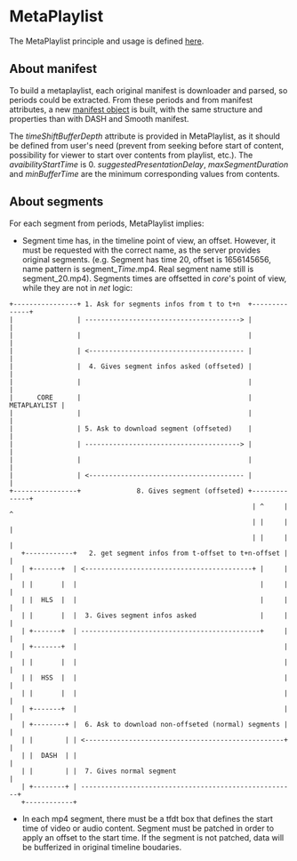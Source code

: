 # MetaPlaylist #################################################################

The MetaPlaylist principle and usage is defined [here](../api/metaplaylist.md).

## About manifest

To build a metaplaylist, each original manifest is downloader and parsed, so periods could be extracted. From these periods and from manifest attributes, a new [manifest object](./manifest.md) is built, with the same structure and properties than with DASH and Smooth manifest.

The _timeShiftBufferDepth_ attribute is provided in MetaPlaylist, as it should be defined from user's need (prevent from seeking before start of content, possibility for viewer to start over contents from playlist, etc.).
The _avaibilityStartTime_ is 0.
_suggestedPresentationDelay_, _maxSegmentDuration_ and _minBufferTime_ are the minimum corresponding values from contents. 

## About segments

For each segment from periods, MetaPlaylist implies:
- Segment time has, in the timeline point of view, an offset. However, it must be requested with the correct name, as the server provides original segments. (e.g. Segment has time 20, offset is 1656145656, name pattern is segment_$Time$.mp4. Real segment name still is segment_20.mp4). Segments times are offsetted in _core_'s point of view, while they are not in _net_ logic:

```
+----------------+ 1. Ask for segments infos from t to t+n  +--------------+
|                | ---------------------------------------> |              |
|                |                                          |              |
|                | <--------------------------------------- |              |
|                |  4. Gives segment infos asked (offseted) |              |
|                |                                          |              |
|      CORE      |                                          | METAPLAYLIST |
|                |                                          |              |
|                | 5. Ask to download segment (offseted)    |              |
|                | ---------------------------------------> |              |
|                |                                          |              |
|                | <--------------------------------------- |              |
+----------------+              8. Gives segment (offseted) +--------------+
                                                             | ^     |  ^
                                                             | |     |  |
                                                             | |     |  |
   +------------+   2. get segment infos from t-offset to t+n-offset |  |
   | +-------+  | <------------------------------------------+ |     |  |
   | |       |  |                                              |     |  |
   | |  HLS  |  |                                              |     |  |
   | |       |  |  3. Gives segment infos asked                |     |  |
   | +-------+  | ---------------------------------------------+     |  |
   | +-------+  |                                                    |  |
   | |       |  |                                                    |  |
   | |  HSS  |  |                                                    |  |
   | |       |  |                                                    |  |
   | +-------+  |                                                    |  |
   | +--------+ |  6. Ask to download non-offseted (normal) segments |  |
   | |        | | <--------------------------------------------------+  |
   | |  DASH  | |                                                       |
   | |        | |  7. Gives normal segment                              |
   | +--------+ | ------------------------------------------------------+
   +------------+                                              
   ```

- In each mp4 segment, there must be a tfdt box that defines the start time of video or audio content. Segment must be patched in order to apply an offset to the start time. If the segment is not patched, data will be bufferized in original timeline boudaries.
